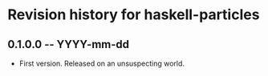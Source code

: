 # Revision history for haskell-particles

## 0.1.0.0  -- YYYY-mm-dd

* First version. Released on an unsuspecting world.
